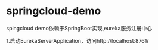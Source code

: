 # springcloud-demo
spingcloud demo依赖于SpringBoot实现,eureka服务注册中心

1.启动EurekaServerApplication，访问http://localhost:8761/

